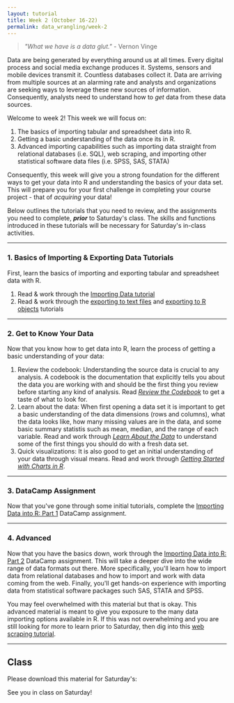```yaml
---
layout: tutorial
title: Week 2 (October 16-22)
permalink: data_wrangling/week-2
---
```


 > *"What we have is a data glut."* - Vernon Vinge


Data are being generated by everything around us at all times. Every digital process and social media exchange produces it. Systems, sensors and mobile devices transmit it. Countless databases collect it. Data are arriving from multiple sources at an alarming rate and analysts and organizations are seeking ways to leverage these new sources of information. Consequently, analysts need to understand how to *get* data from these data sources.

Welcome to week 2!  This week we will focus on:

1. The basics of importing tabular and spreadsheet data into R.
2. Getting a basic understanding of the data once its in R. 
3. Advanced importing capabilities such as importing data straight from relational databases (i.e. SQL), web scraping, and importing other statistical software data files (i.e. SPSS, SAS, STATA)

Consequently, this week will give you a strong foundation for the different ways to get your data into R and understanding the basics of your data set. This will prepare you for your first challenge in completing your course project - that of *acquiring* your data!

Below outlines the tutorials that you need to review, and the assignments you need to complete, __*prior*__ to Saturday's class. The skills and functions introduced in these tutorials will be necessary for Saturday's in-class activities.

<hr>

### 1. Basics of Importing & Exporting Data Tutorials

First, learn the basics of importing and exporting tabular and spreadsheet data with R.

1. Read & work through the [Importing Data tutorial](http://uc-r.github.io/import)
2. Read & work through the [exporting to text files](http://uc-r.github.io/exporting#export_text_files) and [exporting to R objects](http://uc-r.github.io/exporting#export_r_objects) tutorials
        
<hr>

### 2. Get to Know Your Data

Now that you know how to get data into R, learn the process of getting a basic understanding of your data:

1. Review the codebook: Understanding the source data is crucial to any analysis. A codebook is the documentation that explicitly tells you about the data you are working with and should be the first thing you review before starting any kind of analysis. Read [*Review the Codebook*](codebook) to get a taste of what to look for.
2. Learn about the data: When first opening a data set it is important to get a basic understanding of the data dimensions (rows and columns), what the data looks like, how many missing values are in the data, and some basic summary statistis such as mean, median, and the range of each variable. Read and work through [*Learn About the Data*](about_the_data) to understand some of the first things you should do with a fresh data set.
3. Quick visualizations: It is also good to get an initial understanding of your data through visual means. Read and work through [*Getting Started with Charts in R*](quickplots).

<hr>

### 3. DataCamp Assignment 

Now that you've gone through some initial tutorials, complete the [Importing Data into R: Part 1](https://www.datacamp.com/groups/data-wrangling-with-r/assignments/9232) DataCamp assignment.

<hr>

### 4. Advanced

Now that you have the basics down, work through the [Importing Data into R: Part 2](https://www.datacamp.com/groups/data-wrangling-with-r/assignments/9233) DataCamp assignment. This will take a deeper dive into the wide range of data formats out there. More specifically, you'll learn how to import data from relational databases and how to import and work with data coming from the web. Finally, you'll get hands-on experience with importing data from statistical software packages such SAS, STATA and SPSS. 

You may feel overwhelmed with this material but that is okay.  This advanced material is meant to give you exposure to the many data importing options available in R.  If this was not overwhelming and you are still looking for more to learn prior to Saturday, then dig into this [web scraping tutorial](http://uc-r.github.io/scraping).

<hr>

## Class

Please download this material for Saturday's: &nbsp; <a href="" style="color:black;"><i class="fa fa-cloud-download" style="font-size:1em"></i></a>

See you in class on Saturday!



